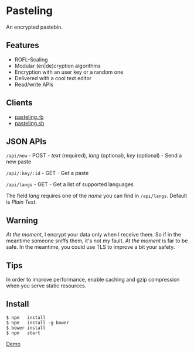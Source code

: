 Pasteling
=========
An encrypted pastebin.

Features
--------
- ROFL-Scaling
- Modular (en|de)cryption algorithms
- Encryption with an user key or a random one
- Delivered with a cool text editor
- Read/write APIs

Clients
-------
- [pasteling.rb](https://gist.github.com/RoxasShadow/9708419)
- [pasteling.sh](https://gist.github.com/Robertof/9717274)

JSON APIs
---------
`/api/new`      - POST - *text* (required), *lang* (optional), *key* (optional) - Send a new paste

`/api/:key/:id` - GET  - Get a paste

`/api/langs`    - GET  - Get a list of supported languages

The field *lang* requires one of the *name* you can find in `/api/langs`. Default is *Plain Text*.

Warning
-------
*At the moment*, I encrypt your data only when I receive them. So if in the meantime someone sniffs them, it's not my fault. *At the moment* is far to be safe. In the meantime, you could use TLS to improve a bit your safety.

Tips
----
In order to improve performance, enable caching and gzip compression when you serve static resources.

Install
-------
```
$ npm   install
$ npm   install -g bower
$ bower install
$ npm   start
```

[Demo](http://pasteling.giovannicapuano.net)
